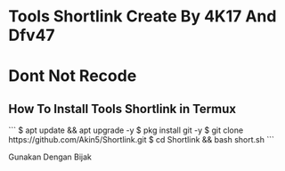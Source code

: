 # Tools Shortlink Create By 4K17 And Dfv47
# Dont Not Recode

<h2>How To Install Tools Shortlink in Termux</h2>
```
$ apt update && apt upgrade -y
$ pkg install git -y
$ git clone https://github.com/Akin5/Shortlink.git
$ cd Shortlink && bash short.sh
```

<p>Gunakan Dengan Bijak</p>


